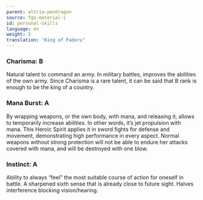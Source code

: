 ```yaml
---
parent: altria-pendragon
source: fgo-material-i
id: personal-skills
language: en
weight: 2
translation: "King of Padoru"
---
```


### Charisma: B

Natural talent to command an army.
In military battles, improves the abilities of the own army.
Since Charisma is a rare talent, it can be said that B rank is enough to be the king of a country.

### Mana Burst: A

By wrapping weapons, or the own body, with mana, and releasing it, allows to temporarily increase abilities.
In other words, it’s jet propulsion with mana. This Heroic Spirit applies it in sword fights for defense and movement, demonstrating high performance in every aspect.
Normal weapons without strong protection will not be able to endure her attacks covered with mana, and will be destroyed with one blow.

### Instinct: A

Ability to always “feel” the most suitable course of action for oneself in battle.
A sharpened sixth sense that is already close to future sight. Halves interference blocking vision/hearing.
